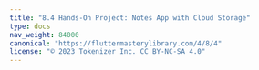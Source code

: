 ```yaml
---
title: "8.4 Hands-On Project: Notes App with Cloud Storage"
type: docs
nav_weight: 84000
canonical: "https://fluttermasterylibrary.com/4/8/4"
license: "© 2023 Tokenizer Inc. CC BY-NC-SA 4.0"
---
```


